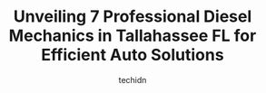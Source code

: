 ---
layout: ampstory
image: https://images.unsplash.com/photo-1517672651691-24622a91b550?ixlib=rb-4.0.3&ixid=MnwxMjA3fDB8MHxwaG90by1wYWdlfHx8fGVufDB8fHx8&auto=format&fit=crop&w=640&h=853&q=80
author: techidn
featured: false
description: Entrust your vehicle to the 7 best Diesel Mechanic in Tallahassee FL, USA and experience the difference they can make. With their extensive knowledge, state-of-the-art facilities, and commit
title: Unveiling 7 Professional Diesel Mechanics in Tallahassee FL for Efficient Auto Solutions
cover:
   title: Unveiling 7 Professional Diesel Mechanics in Tallahassee FL for Efficient Auto Solutions
   subtitle: Rickpate
   background: https://images.unsplash.com/photo-1517672651691-24622a91b550?ixlib=rb-4.0.3&ixid=MnwxMjA3fDB8MHxwaG90by1wYWdlfHx8fGVufDB8fHx8&auto=format&fit=crop&w=640&h=853&q=80

pages: 
 - layout: thirds
   top: <h1>#1 Furrin Auto Alley</h1>
   bottom: "<p>I love Furrin, its my go to for my BMW. Apparently no one likes to work on them because they are such technical cars, however any issue I have Furrin Auto usually can </p>"
   background: https://www.knot35.com/toplist/wp-content/uploads/2023/06/best-diesel-mechanic-1-in-tallahassee-fl-1685832020.jpeg
   backgroundblur: true
 - layout: thirds
   top: <h1>#2 Newmans Auto Air</h1>
   bottom: "<p>2803 Capital Cir NE, Tallahassee, FL 32308, United States</p>"
   background: https://www.knot35.com/toplist/wp-content/uploads/2023/06/best-diesel-mechanic-2-in-tallahassee-fl-1685832020.jpeg
   cta:
      link: https://www.knot35.com/toplist/unveiling-7-professional-diesel-mechanics-in-tallahassee-fl-for-efficient-auto-solutions/
      text: Unveiling 7 Professional Diesel Mechanics in Tallahassee FL for Efficient Auto Solutions
 - layout: thirds
   top: <h1>#3 Stadium Auto Repair, Inc.</h1>
   bottom: "<p>1332 Lake Bradford Rd, Tallahassee, FL 32304, United States</p>"
   background: https://www.knot35.com/toplist/wp-content/uploads/2023/06/best-diesel-mechanic-3-in-tallahassee-fl-1685832021.jpeg
   cta:
      link: https://www.knot35.com/toplist/unveiling-7-professional-diesel-mechanics-in-tallahassee-fl-for-efficient-auto-solutions/
      text: Unveiling 7 Professional Diesel Mechanics in Tallahassee FL for Efficient Auto Solutions
 - layout: thirds
   top: <h1>#4 Popular Mechanix Inc - Volvo Repair</h1>
   bottom: "<p>1630 Old Bainbridge Rd, Tallahassee, FL 32303, United States</p>"
   background: https://images.unsplash.com/photo-1533735380053-eb8d0759b24a?ixlib=rb-4.0.3&ixid=MnwxMjA3fDB8MHxwaG90by1wYWdlfHx8fGVufDB8fHx8&auto=format&fit=crop&w=640&h=853&q=80
   cta:
      link: https://www.knot35.com/toplist/unveiling-7-professional-diesel-mechanics-in-tallahassee-fl-for-efficient-auto-solutions/
      text: Unveiling 7 Professional Diesel Mechanics in Tallahassee FL for Efficient Auto Solutions
 - layout: thirds
   top: <h1>#5 TOMMYS AUTO SERVICE & REPAIR. YOUR CAR AND TRUCKS BEST FRIEND.</h1>
   bottom: "<p>1489 Max Dr, Tallahassee, FL 32303, United States</p>"
   background: https://images.unsplash.com/photo-1609083590460-7b8cc0ca65f8?ixlib=rb-4.0.3&ixid=MnwxMjA3fDB8MHxwaG90by1wYWdlfHx8fGVufDB8fHx8&auto=format&fit=crop&w=640&h=853&q=80
   cta:
      link: https://www.knot35.com/toplist/unveiling-7-professional-diesel-mechanics-in-tallahassee-fl-for-efficient-auto-solutions/
      text: Unveiling 7 Professional Diesel Mechanics in Tallahassee FL for Efficient Auto Solutions
 - layout: thirds
   top: <h1>#6 Porters Automotive, Inc.</h1>
   bottom: "<p>415 Capital Cir SW, Tallahassee, FL 32304, United States</p>"
   background: https://images.unsplash.com/photo-1620421680010-0766ff230392?ixlib=rb-4.0.3&ixid=MnwxMjA3fDB8MHxwaG90by1wYWdlfHx8fGVufDB8fHx8&auto=format&fit=crop&w=640&h=853&q=80
   cta:
      link: https://www.knot35.com/toplist/unveiling-7-professional-diesel-mechanics-in-tallahassee-fl-for-efficient-auto-solutions/
      text: Unveiling 7 Professional Diesel Mechanics in Tallahassee FL for Efficient Auto Solutions
 - layout: thirds
   top: <h1>#7 Earnest Mobile Mechanic</h1>
   bottom: "<p>1109 W Tharpe St, Tallahassee, FL 32303, United States</p>"
   background: https://images.unsplash.com/photo-1608411404720-c8f0417bcdba?ixlib=rb-4.0.3&ixid=MnwxMjA3fDB8MHxwaG90by1wYWdlfHx8fGVufDB8fHx8&auto=format&fit=crop&w=640&h=853&q=80
   cta:
      link: https://www.knot35.com/toplist/unveiling-7-professional-diesel-mechanics-in-tallahassee-fl-for-efficient-auto-solutions/
      text: Unveiling 7 Professional Diesel Mechanics in Tallahassee FL for Efficient Auto Solutions
 - layout: thirds
   middle: Continue reading...
   background: https://images.unsplash.com/photo-1595364397663-fca4f075d796?ixlib=rb-4.0.3&ixid=MnwxMjA3fDB8MHxwaG90by1wYWdlfHx8fGVufDB8fHx8&auto=format&fit=crop&w=640&h=853&q=80
   cta:
      link: https://www.knot35.com/toplist/unveiling-7-professional-diesel-mechanics-in-tallahassee-fl-for-efficient-auto-solutions/
      text: Unveiling 7 Professional Diesel Mechanics in Tallahassee FL for Efficient Auto Solutions
      
---